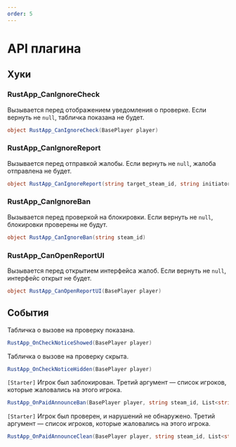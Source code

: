 ```yaml
---
order: 5
---
```


# API плагина

## Хуки

### RustApp_CanIgnoreCheck
Вызывается перед отображением уведомления о проверке. Если вернуть не `null`, табличка показана не будет.
```csharp
object RustApp_CanIgnoreCheck(BasePlayer player)
```
### RustApp_CanIgnoreReport
Вызывается перед отправкой жалобы. Если вернуть не `null`, жалоба отправлена не будет.
```c#
object RustApp_CanIgnoreReport(string target_steam_id, string initiator_steam_id)
```
### RustApp_CanIgnoreBan
Вызывается перед проверкой на блокировки. Если вернуть не `null`, блокировки проверены не будут.
```c#
object RustApp_CanIgnoreBan(string steam_id)
```
### RustApp_CanOpenReportUI
Вызывается перед открытием интерфейса жалоб. Если вернуть не `null`, интерфейс открыт не будет.
```c#
object RustApp_CanOpenReportUI(BasePlayer player)
```

## События

Табличка о вызове на проверку показана.
```c#
RustApp_OnCheckNoticeShowed(BasePlayer player)
```
Табличка о вызове на проверку скрыта.
```c#
RustApp_OnCheckNoticeHidden(BasePlayer player)
```
`[Starter]` Игрок был заблокирован. Третий аргумент — список игроков, которые жаловались на этого игрока.
```c#
RustApp_OnPaidAnnounceBan(BasePlayer player, string steam_id, List<string> initiators)
```
`[Starter]` Игрок был проверен, и нарушений не обнаружено. Третий аргумент — список игроков, которые жаловались на этого игрока.
```c#
RustApp_OnPaidAnnounceClean(BasePlayer player, string steam_id, List<string> initiators)
```